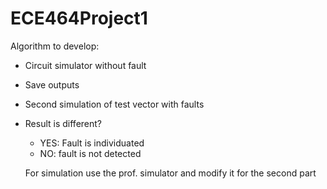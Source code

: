 # ECE464Project1
Algorithm to develop:

- Circuit simulator without fault
- Save outputs
- Second simulation of test vector with faults
- Result is different?
  - YES: Fault is individuated
  - NO: fault is not detected
  
  For simulation use the prof. simulator and modify it for the second part
